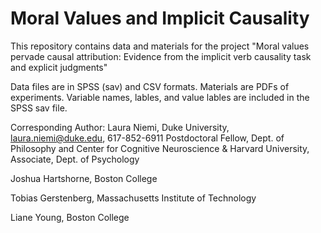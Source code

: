 # Moral Values and Implicit Causality
This repository contains data and materials for the project "Moral values pervade causal attribution: Evidence from the implicit verb causality task and explicit judgments"

Data files are in SPSS (sav) and CSV formats.
Materials are PDFs of experiments.
Variable names, lables, and value lables are included in the SPSS sav file. 

Corresponding Author: Laura Niemi, Duke University, laura.niemi@duke.edu, 617-852-6911
Postdoctoral Fellow, Dept. of Philosophy and Center for Cognitive Neuroscience &
Harvard University, Associate, Dept. of Psychology

Joshua Hartshorne, Boston College

Tobias Gerstenberg, Massachusetts Institute of Technology

Liane Young, Boston College

